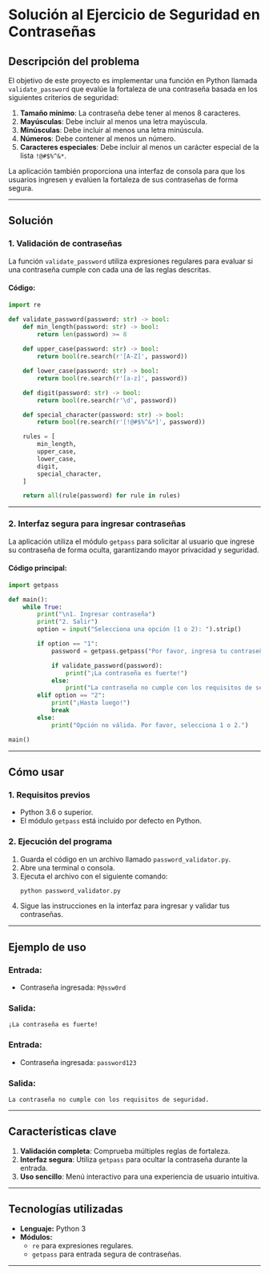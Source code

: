 # **Solución al Ejercicio de Seguridad en Contraseñas**

## **Descripción del problema**
El objetivo de este proyecto es implementar una función en Python llamada `validate_password` que evalúe la fortaleza de una contraseña basada en los siguientes criterios de seguridad:

1. **Tamaño mínimo**: La contraseña debe tener al menos 8 caracteres.
2. **Mayúsculas**: Debe incluir al menos una letra mayúscula.
3. **Minúsculas**: Debe incluir al menos una letra minúscula.
4. **Números**: Debe contener al menos un número.
5. **Caracteres especiales**: Debe incluir al menos un carácter especial de la lista `!@#$%^&*`.

La aplicación también proporciona una interfaz de consola para que los usuarios ingresen y evalúen la fortaleza de sus contraseñas de forma segura.

---

## **Solución**
### **1. Validación de contraseñas**
La función `validate_password` utiliza expresiones regulares para evaluar si una contraseña cumple con cada una de las reglas descritas. 

#### Código:
```python
import re

def validate_password(password: str) -> bool:
    def min_length(password: str) -> bool:
        return len(password) >= 8
    
    def upper_case(password: str) -> bool:
        return bool(re.search(r'[A-Z]', password))

    def lower_case(password: str) -> bool:
        return bool(re.search(r'[a-z]', password))

    def digit(password: str) -> bool:
        return bool(re.search(r'\d', password))

    def special_character(password: str) -> bool:
        return bool(re.search(r'[!@#$%^&*]', password))

    rules = [
        min_length,
        upper_case,
        lower_case,
        digit,
        special_character,
    ]

    return all(rule(password) for rule in rules)
```

---

### **2. Interfaz segura para ingresar contraseñas**
La aplicación utiliza el módulo `getpass` para solicitar al usuario que ingrese su contraseña de forma oculta, garantizando mayor privacidad y seguridad.

#### Código principal:
```python
import getpass

def main():
    while True:
        print("\n1. Ingresar contraseña")
        print("2. Salir")
        option = input("Selecciona una opción (1 o 2): ").strip()

        if option == "1":
            password = getpass.getpass("Por favor, ingresa tu contraseña: ")

            if validate_password(password):
                print("¡La contraseña es fuerte!")
            else:
                print("La contraseña no cumple con los requisitos de seguridad.")
        elif option == "2":
            print("¡Hasta luego!")
            break
        else:
            print("Opción no válida. Por favor, selecciona 1 o 2.")

main()
```

---

## **Cómo usar**
### **1. Requisitos previos**
- Python 3.6 o superior.
- El módulo `getpass` está incluido por defecto en Python.

### **2. Ejecución del programa**
1. Guarda el código en un archivo llamado `password_validator.py`.
2. Abre una terminal o consola.
3. Ejecuta el archivo con el siguiente comando:
   ```bash
   python password_validator.py
   ```
4. Sigue las instrucciones en la interfaz para ingresar y validar tus contraseñas.

---

## **Ejemplo de uso**
### Entrada:
- Contraseña ingresada: `P@ssw0rd`

### Salida:
```
¡La contraseña es fuerte!
```

### Entrada:
- Contraseña ingresada: `password123`

### Salida:
```
La contraseña no cumple con los requisitos de seguridad.
```

---

## **Características clave**
1. **Validación completa**: Comprueba múltiples reglas de fortaleza.
2. **Interfaz segura**: Utiliza `getpass` para ocultar la contraseña durante la entrada.
3. **Uso sencillo**: Menú interactivo para una experiencia de usuario intuitiva.

---

## **Tecnologías utilizadas**
- **Lenguaje:** Python 3
- **Módulos:** 
  - `re` para expresiones regulares.
  - `getpass` para entrada segura de contraseñas.

---
